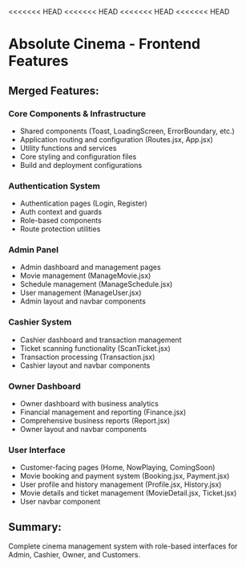 <<<<<<< HEAD
<<<<<<< HEAD
<<<<<<< HEAD
<<<<<<< HEAD
# Absolute Cinema - Frontend Features

## Merged Features:

### Core Components & Infrastructure
- Shared components (Toast, LoadingScreen, ErrorBoundary, etc.)
- Application routing and configuration (Routes.jsx, App.jsx)
- Utility functions and services
- Core styling and configuration files
- Build and deployment configurations

### Authentication System
- Authentication pages (Login, Register)
- Auth context and guards
- Role-based components
- Route protection utilities

### Admin Panel
- Admin dashboard and management pages
- Movie management (ManageMovie.jsx)
- Schedule management (ManageSchedule.jsx) 
- User management (ManageUser.jsx)
- Admin layout and navbar components

### Cashier System
- Cashier dashboard and transaction management
- Ticket scanning functionality (ScanTicket.jsx)
- Transaction processing (Transaction.jsx)
- Cashier layout and navbar components

### Owner Dashboard
- Owner dashboard with business analytics
- Financial management and reporting (Finance.jsx)
- Comprehensive business reports (Report.jsx)
- Owner layout and navbar components

### User Interface
- Customer-facing pages (Home, NowPlaying, ComingSoon)
- Movie booking and payment system (Booking.jsx, Payment.jsx)
- User profile and history management (Profile.jsx, History.jsx)
- Movie details and ticket management (MovieDetail.jsx, Ticket.jsx)
- User navbar component

## Summary:
Complete cinema management system with role-based interfaces for Admin, Cashier, Owner, and Customers.
